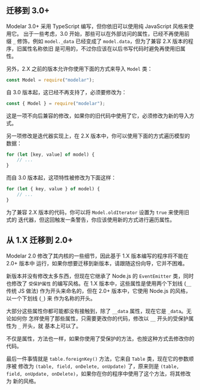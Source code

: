 ## 迁移到 3.0+

Modelar 3.0+ 采用 TypeScript 编写，但你依旧可以使用纯 JavaScript 风格来使用它。
出于一些考虑，3.0 开始，那些可以在外部访问的属性，已经不再使用前缀 `_` 修饰，例如
`model._data` 已经变成了 `model.data`，但为了兼容 2.X 版本的程序，旧属性名称依旧
是可用的，不过你应该在以后书写代码时避免再使用旧属性。

另外，2.X 之前的版本允许你使用下面的方式来导入 `Model` 类：

```javascript
const Model = require("modelar");
```

自 3.0 版本起，这已经不再支持了，必须要修改为：

```javascript
const { Model } = require("modelar");
```

这是一项不向后兼容的修改，如果你的旧代码中使用了它，必须修改为新的导入方式。

另一项修改是迭代器实现上，在 2.X 版本中，你可以使用下面的方式遍历模型的数据：

```javascript
for (let [key, value] of model) {
    // ...
}
```

而自 3.0 版本起，这项特性被修改为下面这样：

```javascript
for (let { key, value } of model) {
    // ...
}
```

为了兼容 2.X 版本的代码，你可以将 `Model.oldIterator` 设置为 `true` 来使用旧式的
迭代器，但这回触发一条警告，你应该使用新的方式进行遍历属性。

## 从 1.X 迁移到 2.0+

Modelar 2.0 修改了其内核的一些细节，因此基于 1.X 版本编写的程序将不能在 2.0+ 版本中
运行，如果你想要迁移到新版本，请跟随这份向导，它并不困难。

新版本并没有修改太多东西，但现在它继承了 Node.js 的 `EventEmitter` 类，同时也修改了
`受保护属性` 的编写风格。在 1.X 版本中，这些属性是使用两个下划线 (`__` 传统 JS 做法)
作为开头来命名的，但在 2.0+ 版本中，它使用 Node.js 的风格，以一个下划线 (`_`) 来
作为名称的开头。

大部分这些属性你都可能都没有接触到，除了 `__data` 属性，现在它是 `_data`。无论如何你
怎样使用了那些属性，只需要更改你的代码，修改以 `__` 开头的受保护属性为 `_` 开头，就
基本上可以了。

不仅是属性，方法也一样，如果你使用了受保护的方法，也按这种方式去修改你的代码。

最后一件事情就是 `table.foreignKey()` 方法，它来自 `Table` 类，现在它的参数顺序被
修改为 `(table, field, onDelete, onUpdate)` 了，原来则是
`(table, field, onUpdate, onDelete)`，如果你在你的程序中使用了这个方法，将其修改为
新的风格。